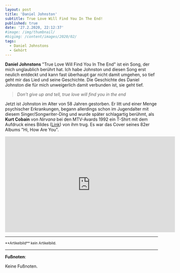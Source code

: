 ```yaml
---
layout: post
title: 'Daniel Johnston'
subtitle: True Love Will Find You In The End!
published: true
date: '27.2.2020, 22:12:37'
#image: /img/thumbnail/
#bigimg: /content/images/2020/02/
tags:
  - Daniel Johnstons
  - Gehört
---
```

**Daniel Johnstons** "True Love Will Find You In The End" ist ein Song, der mich unglaublich berührt hat. Ich habe Johnston und diesen Song erst neulich entdeckt und kann fast überhaupt gar nicht damit umgehen, so tief geht mir das Lied und seine Geschichte. Die Geschichte des Daniel Johnston die für mich unweigerlich damit verbunden ist, sie geht tief.

> _Don't give up and tell, true love will find you in the end_

Jetzt ist Johnston im Alter von 58 Jahren gestorben. Er litt und einer Menge psychischer Erkrankungen, begann allerdings schon im Jugendalter mit diesem Singer/Songwriter-Ding und wurde später schlagartig berühmt, als **Kurt Cobain** von _Nirvana_ bei den MTV-Avards 1992 ein T-Shirt mit dem Aufdruck eines Bildes ([Link](https://www.bing.com/images/search?view=detailV2&id=5C349D0010E717405C9221A6B9D28E6A35C5ABD5&thid=OIP.YjbBVwg2DWBO3a22edqPNAHaHa&mediaurl=https%3A%2F%2Fae01.alicdn.com%2Fkf%2FHTB1.zy_d4uaVKJjSZFjq6AjmpXax%2F2017-new-NIRVANA-Kurt-Cobain-same-style-hi-how-are-you-frog-rock-and-roll-short.jpg_640x640.jpg&exph=640&expw=640&q=kurt+cobain+johnston&selectedindex=6&ajaxhist=0&vt=0&eim=1,6)) von ihm trug. Es war das Cover seines 82er Albums "Hi, How Are You".

<iframe width="560" height="315" src="https://www.youtube.com/embed/Ma7lyfYzIw8" frameborder="0" allow="accelerometer; autoplay; encrypted-media; gyroscope; picture-in-picture" allowfullscreen></iframe>

---

<small>
**Artikelbild** kein Artikelbild.
</small>

---

**Fußnoten**:

Keine Fußnoten.
